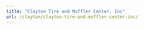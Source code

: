 ```yaml
---
title: "Clayton Tire and Muffler Center, Inc"
url: /clayton/clayton-tire-and-muffler-center-inc/
---
```

